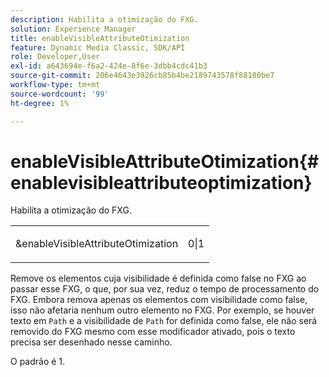 ```yaml
---
description: Habilita a otimização do FXG.
solution: Experience Manager
title: enableVisibleAttributeOtimization
feature: Dynamic Media Classic, SDK/API
role: Developer,User
exl-id: a643694e-f6a2-424e-8f6e-3dbb4cdc41b3
source-git-commit: 206e4643e3926cb85b4be2189743578f88180be7
workflow-type: tm+mt
source-wordcount: '99'
ht-degree: 1%

---
```


# enableVisibleAttributeOtimization{#enablevisibleattributeoptimization}

Habilita a otimização do FXG.

<table id="simpletable_FDE0D8786BC747AF87A336452500E695"> 
 <tr class="strow"> 
  <td class="stentry"> <p><span class="codeph"> &amp;enableVisibleAttributeOtimization</span> </p> </td> 
  <td class="stentry"> <p>0|1 </p></td> 
 </tr> 
</table>

Remove os elementos cuja visibilidade é definida como false no FXG ao passar esse FXG, o que, por sua vez, reduz o tempo de processamento do FXG. Embora remova apenas os elementos com visibilidade como false, isso não afetaria nenhum outro elemento no FXG. Por exemplo, se houver texto em `Path` e a visibilidade de `Path` for definida como false, ele não será removido do FXG mesmo com esse modificador ativado, pois o texto precisa ser desenhado nesse caminho.

O padrão é 1.
